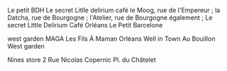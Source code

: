 



Le petit BDH
Le secret 
Litlle delirium café
le Moog, rue de l'Empereur ;
la Datcha, rue de Bourgogne ;
l'Atelier, rue de Bourgogne également ;
Le secret
Little Delirium Café Orléans
Le Petit Barcelone




west garden 
MAGA 
Les Fils À Maman Orléans
Well in Town
Au Bouillon
West garden




Nines store 
2 Rue Nicolas Copernic
Pl. du Châtelet
